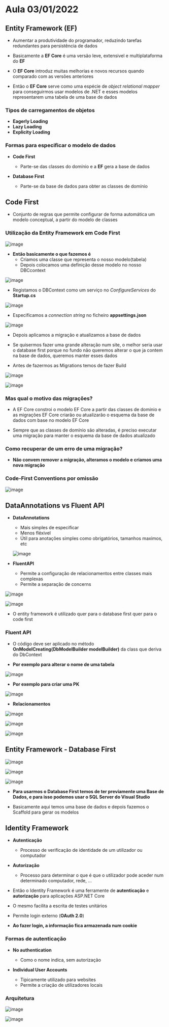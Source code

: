 # Aula 03/01/2022

## Entity Framework (EF)

- Aumentar a produtividade do programador, reduzindo tarefas redundantes para persistência de dados

- Basicamente a **EF Core** é uma versão leve, extensivel e multiplataforma do **EF**

- O **EF Core** introduz muitas melhorias e novos recursos quando comparado com as versões anteriores

- Então o **EF Core** serve como uma espécie de *object relational mapper* para conseguirmos usar modelos de .NET e esses modelos representarem uma tabela de uma base de dados

### Tipos de carregamentos de objetos

- **Eagerly Loading**
- **Lazy Loading**
- **Explicity Loading**

### Formas para especificar o modelo de dados

- **Code First**
  - Parte-se das classes do domínio e a **EF** gera a base de dados
  
- **Database First**
  - Parte-se da base de dados para obter as classes de domínio


## Code First

- Conjunto de regras que permite configurar de forma automática um modelo conceptual, a partir do modelo de classes

### Utilização da Entity Framework em Code First

![image](https://user-images.githubusercontent.com/12052283/150798427-eed91326-400d-439c-ad96-7e8d8800b636.png)

- **Então basicamente o que fazemos é**
  - Criamos uma classe que representa o nosso modelo(tabela)
  - Depois colocamos uma definição desse modelo no nosso DBCcontext

![image](https://user-images.githubusercontent.com/12052283/150799100-b66ae116-1e3a-46da-89f5-59ea5456733c.png)

  - Registamos o DBContext como um serviço no *ConfigureServices* do **Startup.cs**

![image](https://user-images.githubusercontent.com/12052283/150799196-f6b84ab5-eb62-4658-8e5f-017f1460304a.png)
  
  - Especificamos a *connection string* no ficheiro **appsettings.json**

![image](https://user-images.githubusercontent.com/12052283/150799425-10523fcc-fd4f-42b7-b1c7-8f1a915d19b4.png)

  - Depois aplicamos a migração e atualizamos a base de dados

- Se quisermos fazer uma grande alteração num site, o melhor seria usar o database first porque no fundo não queremos alterar o que ja contem na base de dados, queremos manter esses dados

- Antes de fazermos as Migrations temos de fazer Build


![image](https://user-images.githubusercontent.com/12052283/146753512-68162584-cf7e-4e3c-9f2b-88bb359e8a0d.png)

![image](https://user-images.githubusercontent.com/12052283/146755455-33fbdefb-c393-40a4-8fe1-94b90353d91a.png)

### Mas qual o motivo das migrações?

- A EF Core constroi o modelo EF Core a partir das classes de dominio e as migrações EF Core criarão ou atualizarão o esquema da base de dados com base no modelo EF Core

- Sempre que as classes de domínio são alteradas, é preciso executar uma migração para manter o esquema da base de dados atualizado

### Como recuperar de um erro de uma migração?

- **Não convem remover a migração, alteramos o modelo e criamos uma nova migração**


### Code-First Conventions por omissão

![image](https://user-images.githubusercontent.com/12052283/150801112-1ad6a584-0101-4a13-bac0-ee626cfb0efd.png)



## DataAnnotations vs Fluent API

- **DataAnnotations**
  - Mais simples de especificar
  - Menos fléxivel
  - Útil para anotações simples como obrigatórios, tamanhos maximos, etc
  
  ![image](https://user-images.githubusercontent.com/12052283/150801884-bd1132f8-fce4-4a0b-b71c-13cd1e723c9e.png)

  
- **FluentAPI**
  - Permite a configuração de relacionamentos entre classes mais complexas
  - Permite a separação de concerns

![image](https://user-images.githubusercontent.com/12052283/150802144-12cd8855-9077-4fce-8554-a05753e3497b.png)

![image](https://user-images.githubusercontent.com/12052283/150802232-6eb904ab-2c5a-4f57-99a7-2b95170a29bc.png)


- O entity framework é utilizado quer para o database first quer para o code first


### Fluent API

- O código deve ser aplicado no método **OnModelCreating(DbModelBuilder modelBuilder)** da class que deriva do DbContext

- **Por exemplo para alterar o nome de uma tabela**

![image](https://user-images.githubusercontent.com/12052283/150803184-5dd0438b-f703-440e-a493-074c3a18e878.png)

- **Por exemplo para criar uma PK**

![image](https://user-images.githubusercontent.com/12052283/150803291-3e922fd0-817a-4c50-b07a-21e9dcef74f9.png)

- **Relacionamentos**

![image](https://user-images.githubusercontent.com/12052283/150803494-bf9693fc-6984-4b09-a16f-7dc1a00baba4.png)

![image](https://user-images.githubusercontent.com/12052283/150803584-c36175f9-827b-42f8-9dc7-e195c7ebfaca.png)

![image](https://user-images.githubusercontent.com/12052283/150803742-847b5825-29a1-4e57-ac97-a982200d146e.png)


## Entity Framework - Database First

![image](https://user-images.githubusercontent.com/12052283/147920447-982fd65c-1157-400a-8ad4-9e357ded7e70.png)

![image](https://user-images.githubusercontent.com/12052283/147920676-334e6b21-317c-4c14-aa9d-526ed70dd0af.png)

![image](https://user-images.githubusercontent.com/12052283/147921068-8dfc479f-a26b-483a-b889-ef05858f1a61.png)

- **Para usarmos o Database First temos de ter previamente uma Base de Dados, e para isso podemos usar o SQL Server do Visual Studio**

- Basicamente aqui temos uma base de dados e depois fazemos o Scaffold para gerar os modelos

## Identity Framework

- **Autenticação**
  - Processo de verificação de identidade de um utilizador ou computador
- **Autorização**
  - Processo para determinar o que é que o utilizador pode aceder num determinado computador, rede, ...

- Então o Identity Framework é uma ferramente de **autenticação** e **autorização** para aplicações ASP.NET Core
- O mesmo facilita a escrita de testes unitários
- Permite login externo (**OAuth 2.0**)
- **Ao fazer login, a informação fica armazenada num cookie**

### Formas de autenticação

- **No authentication**
  - Como o nome indica, sem autorização

- **Individual User Accounts**
  - Tipicamente utilizado para websites
  - Permite a criação de utilizadores locais

### Arquitetura

![image](https://user-images.githubusercontent.com/12052283/150809237-a72a4a77-f4a2-4ab1-9382-5134d6c2c8cf.png)

![image](https://user-images.githubusercontent.com/12052283/150809500-9e48071e-da4c-4417-8b40-353c7b3a45fd.png)
